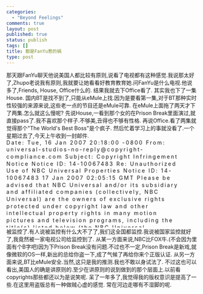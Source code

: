 ```yaml
--- 
categories: 
  - "Beyond Feelings"
comments: true
layout: post
published: true
status: publish
tags: []
title: 都是FanYu惹的祸
type: post
---
```

<div id="msgcns!5F971C000415D85F!604" class="bvMsg">那天跟FanYu聊天他说美国人都比较有原则,说看了电视都有这种感觉.我说那太好了,Zhupo老说我有原则,我就要让她看看好教育教育她.问FanYu是什么电视.他说多了,Friends, House, Office什么的.
结果我就去下Office看了. 其实我也下了一集House. 国内BT是找不到了,只能从eMule上找.因为是要看第一集,对于BT那种实时性较强的来源来说,这些老一点的节目还是eMule可靠.
在eMule上面拖了两天才下了两集.怎么就这么慢呢?
先说House,一看到那个女的在Prison Break里面演过,就直接pass了.我不喜欢那个样子.不够美,丑得也不够有性格.
再说Office.看了两集就觉得那个"The World's Best Boss"是个疯子.
然后忙着学习上的事就没看了.一个星期过去了,今天上午收到一封邮件.
<div style="overflow:auto;width:94.18%;line-height:14pt;letter-spacing:.2em;height:233px;">
Date: Tue, 16 Jan 2007 20:18:00 -0800 
From: universal-studios-no-reply@copyright-compliance.com 
Subject: Copyright Infringement Notice Notice ID: 14-10067483 
Re: Unauthorized Use of NBC Universal Properties Notice ID: 14-10067483 
17 Jan 2007 02:05:15 GMT 
Please be advised that NBC Universal and/or its subsidiary and affiliated companies (collectively, NBC Universal) are the owners of exclusive rights protected under copyright law and other intellectual property rights in many motion pictures and television programs, including the title(s) listed below (the NBC Universal Properties). NBC Universal diligently enforces its rights in its motion pictures. 
It has come to our attention that Utah State University is the service provider for the IP address listed below, from which unauthorized copying and distribution (downloading, uploading, file serving, file "swapping" or other similar activities) of NBC Universal's motion picture(s) listed below is taking place. We believe that the Internet access of the user engaging in this infringement is provided by Utah State University or a downstream service provider who purchases this connectivity from Utah State University. 
This unauthorized copying and distribution constitutes copyright infringement under applicable national laws and international treaties. Although various legal and equitable remedies may be available to NBC Universal as a result of such infringement, NBC Universal believes that the entire Internet community benefits when these matters are resolved cooperatively. We urge you to take immediate action to stop this infringing activity and inform us of the results of your actions. We appreciate your efforts toward this common goal. 
Please be advised that this letter is not intended to be a complete statement of the facts or law as they may pertain to this matter or of NBC Universal's positions, rights or remedies, legal or equitable, all of which are specifically reserved. 
Very truly yours, 
Internet Anti-Piracy Team, 
Worldwide Anti-Piracy Operations 
NBC UNIVERSAL 
100 Universal City Plaza 1220/2 
Universal City, CA 91608 
tel. (818) 777-4876 
fax (818) 866-2155 
<a href="mailto:antipiracy@nbcuni.com">antipiracy@nbcuni.com</a> 
*pgp public key is available on the key server at ldap://keyserver.pgp.com 
** For any correspondence regarding this case, please send your emails to <a href="mailto:antipiracy@unistudios.com">antipiracy@unistudios.com</a> and refer to Notice ID: 14-10067483. If you need immediate assistance or if you have general questions please call the number listed above. 
Title: The Office: AAW S01E02 - Diversity Day (TV) Infringement Source: eDonkey Initial Infringement Timestamp: 14 Jan 2007 10:59:11 GMT Recent Infringment Timestamp: 14 Jan 2007 10:59:11 GMT Infringer Username: 
Infringing Filename: The_Office_(US)_-_1x02_-_Diversity_Day.HDTV.lol.avi 
Infringing Filesize: 183453696 
Infringers IP Address: 129.123.226.48 
Infringers DNS Name: xxxxxx.dorms.usu.edu Infringing URL: ed2k://|file|The_Office_(US)_-_1x02_-_Diversity_Day.HDTV.lol.avi|183453696|E759EE82CC53A99EA9D45ACCC5495CEA|/</div>
被监控了.有人说被监控有什么大不了了,我们这全国都监控.我说被国家监控就好了,我竟然被一家电视公司给监控到了.
从某一方面来说,NBC比FOX牛.(不会因为里面有个B字吧)因为下Prison Break没有问题.不过也不一定,Prison Break是新戏,就像微软的OS一样,新出的总给你盗一下,成了气候了再给你来个正版认证.
从另一方面来说,BT比eMule安全.当然,这只是我的推测.我也不敢以身试法了.
不过这也可以看出,美国人的确是讲原则的.至少在讲原则的说到做到的那个层面上.以前看copyrights那些都还以为是说笑呢.
呆了一年多了,我觉得我的版权意识是提高了一些.在这里用盗版总有一种做贼心虚的感觉. 常在河边走哪有不湿脚的呢.</div>
